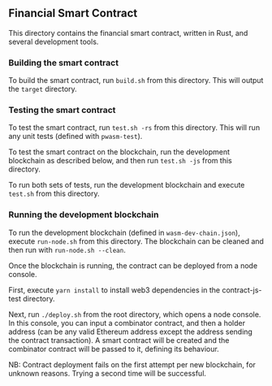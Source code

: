 ## Financial Smart Contract
This directory contains the financial smart contract, written in Rust, and several development tools.

### Building the smart contract

To build the smart contract, run `build.sh` from this directory. This will output the `target` directory.

### Testing the smart contract

To test the smart contract, run `test.sh -rs` from this directory. This will run any unit tests (defined with `pwasm-test`).

To test the smart contract on the blockchain, run the development blockchain as described below, and then run `test.sh -js` from this directory.

To run both sets of tests, run the development blockchain and execute `test.sh` from this directory.

### Running the development blockchain

To run the development blockchain (defined in `wasm-dev-chain.json`), execute `run-node.sh` from this directory. The blockchain can be cleaned and then run with `run-node.sh --clean`.

Once the blockchain is running, the contract can be deployed from a node console.

First, execute `yarn install` to install web3 dependencies in the contract-js-test directory.

Next, run `./deploy.sh` from the root directory, which opens a node console. In this console, you can input a combinator contract, and then a holder address (can be any valid Ethereum address except the address sending the contract transaction). A smart contract will be created and the combinator contract will be passed to it, defining its behaviour.

NB: Contract deployment fails on the first attempt per new blockchain, for unknown reasons. Trying a second time will be successful.
